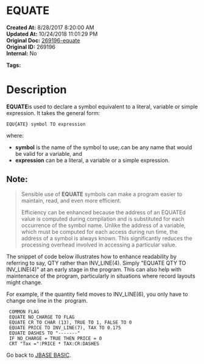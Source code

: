 # EQUATE

**Created At:** 8/28/2017 8:20:00 AM  
**Updated At:** 10/24/2018 11:01:29 PM  
**Original Doc:** [269196-equate](https://docs.jbase.com/36868-jbase-basic/269196-equate)  
**Original ID:** 269196  
**Internal:** No  

**Tags:**
<badge text='program variables' vertical='middle' />

# Description

**EQUATE**is used to declare a symbol equivalent to a literal, variable or simple expression. It takes the general form:

```
EQU{ATE} symbol TO expression
```

where:

- **symbol** is the name of the symbol to use;.can be any name that would be valid for a variable, and
- **expression** can be a literal, a variable or a simple expression.


## Note:


> Sensible use of **EQUATE** symbols can make a program easier to maintain, read, and even more efficient.
> 
> Efficiency can be enhanced because the address of an EQUATEd value is computed during compilation and is substituted for each occurrence of the symbol name. Unlike the address of a variable, which must be computed for each access during run time, the address of a symbol is always known. This significantly reduces the processing overhead involved in accessing a particular value.


The snippet of code below illustrates how to enhance readability by referring to say, QTY rather than INV\_LINE(4). Simply "EQUATE QTY TO INV\_LINE(4)" at an early stage in the program. This can also help with maintenance of the program, particularly in situations where record layouts might change.

For example, if the quantity field moves to INV\_LINE(6), you only have to change one line in the  program.

```
 COMMON FLAG
 EQUATE NO_CHARGE TO FLAG
 EQUATE CR TO CHAR (13), TRUE TO 1, FALSE TO 0
 EQUATE PRICE TO INV_LINE(7), TAX TO 0.175
 EQUATE DASHES TO "-------"
 IF NO_CHARGE = TRUE THEN PRICE = 0
 CRT "Tax =":PRICE * TAX:CR:DASHES
```



Go back to [JBASE BASIC](./../jbase-basic-programmers-reference-guide).
